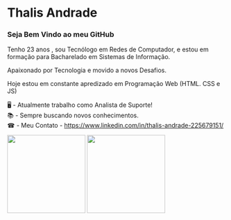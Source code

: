 <h1>Thalis Andrade</h1>

<h3>Seja Bem Vindo ao meu GitHub</h3>
<p>Tenho 23 anos , sou Tecnólogo em Redes de Computador, e estou em formação para Bacharelado em Sistemas de Informação.</p>
<p>Apaixonado por Tecnologia e movido a novos Desafios.</p>
<p>Hoje estou em constante apredizado em Programação Web (HTML. CSS e JS)</p>

🖥 - Atualmente trabalho como Analista de Suporte!<br/>
📚 - Sempre buscando novos conhecimentos.<br/>
☎ - Meu Contato - https://www.linkedin.com/in/thalis-andrade-225679151/

 <div>
  <img height="180em" src="https://github-readme-stats.vercel.app/api?username=Thalis-A98&show_icons=true&theme=dark&include_all_commits=true&count_private=true"/>
  <img height="180em" src="https://github-readme-stats.vercel.app/api/top-langs/?username=Thalis-A98&layout=compact&langs_count=7&theme=dark&show_icons=true"/>
</div>

